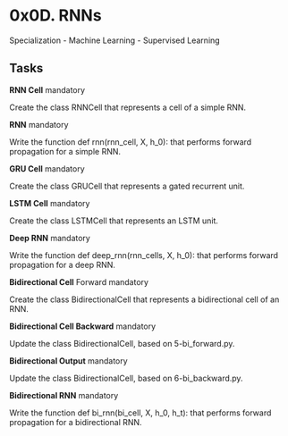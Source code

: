 # 0x0D. RNNs
Specialization - Machine Learning - Supervised Learning


## Tasks

**RNN Cell** mandatory

Create the class RNNCell that represents a cell of a simple RNN.

 **RNN** mandatory

Write the function def rnn(rnn_cell, X, h_0):
that performs forward propagation for a simple RNN.

 **GRU Cell** mandatory

Create the class GRUCell
that represents a gated recurrent unit.

**LSTM Cell** mandatory

Create the class LSTMCell that represents
an LSTM unit.

**Deep RNN** mandatory

Write the function def deep_rnn(rnn_cells, X, h_0):
that performs forward propagation for a deep RNN.

**Bidirectional Cell** Forward mandatory

Create the class BidirectionalCell
that represents a bidirectional cell of an RNN.

**Bidirectional Cell Backward** mandatory

Update the class BidirectionalCell,
based on 5-bi_forward.py.


**Bidirectional Output** mandatory

Update the class BidirectionalCell,
based on 6-bi_backward.py.

**Bidirectional RNN** mandatory

Write the function def bi_rnn(bi_cell, X, h_0, h_t):
that performs forward propagation for a bidirectional RNN.

